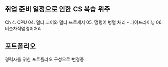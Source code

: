 ## 취업 준비 일정으로 인한 CS 복습 위주
Ch 4. CPU
04. 멀티 코어와 멀티 프로세서
05. 명령어 병렬 처리 - 파이프라이닝
06. 비순차적명령어처리

## 포트폴리오
경력자를 위한 포트폴리오 구성으로 변경중